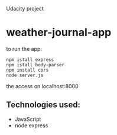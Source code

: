 Udacity project
# weather-journal-app

to run the app: 

```
npm istall express
npm istall body-parser
npm install cors
node server.js
```

the access on localhost:8000

## Technologies used:
* JavaScript
* node express
